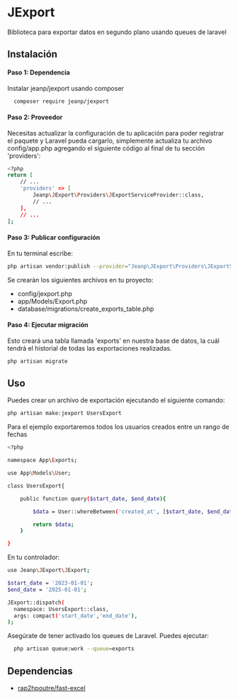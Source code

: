 
# JExport

Biblioteca para exportar datos en segundo plano usando queues de laravel


## Instalación
#### Paso 1: Dependencia
Instalar jeanp/jexport usando composer

```bash
  composer require jeanp/jexport
```
#### Paso 2: Proveedor
Necesitas actualizar la configuración de tu aplicación para poder registrar el paquete y Laravel pueda cargarlo, simplemente actualiza tu archivo config/app.php agregando el siguiente código al final de tu sección 'providers':

```bash
<?php
return [
    // ...
    'providers' => [
        Jeanp\JExport\Providers\JExportServiceProvider::class,
        // ...
    ],
    // ...
];
```
#### Paso 3: Publicar configuración
En tu terminal escribe:

```bash
php artisan vendor:publish --provider="Jeanp\JExport\Providers\JExportServiceProvider"
```
Se crearán los siguientes archivos en tu proyecto:
- config/jexport.php
- app/Models/Export.php
- database/migrations/create_exports_table.php

#### Paso 4: Ejecutar migración
Esto creará una tabla llamada 'exports' en nuestra base de datos, la cuál tendrá el historial de todas las exportaciones realizadas.
```bash
php artisan migrate
```
## Uso
Puedes crear un archivo de exportación ejecutando el siguiente comando:
```bash
php artisan make:jexport UsersExport
```
Para el ejemplo exportaremos todos los usuarios creados entre un rango de fechas
```bash
<?php

namespace App\Exports;

use App\Models\User;

class UsersExport{

    public function query($start_date, $end_date){

        $data = User::whereBetween('created_at', [$start_date, $end_date])->get();

        return $data;
    }

}
```

En tu controlador:
```bash
use Jeanp\JExport\JExport;
```
```bash
$start_date = '2023-01-01';
$end_date = '2025-01-01';

JExport::dispatch(
  namespace: UsersExport::class,
  args: compact('start_date','end_date'),
);
```

Asegúrate de tener activado los queues de Laravel. Puedes ejecutar:

```bash
  php artisan queue:work --queue=exports
```


## Dependencias

 - [rap2hpoutre/fast-excel](https://github.com/rap2hpoutre/fast-excel)

